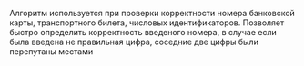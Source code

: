 Алгоритм используется при проверки корректности номера банковской карты, транспортного билета, числовых идентификаторов. Позволяет быстро определить корректность введеного номера, в случае если была введена не правильная цифра, соседние две цифры были перепутаны местами
